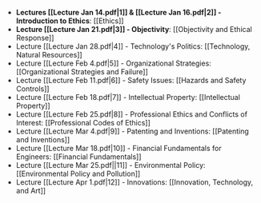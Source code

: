 - **Lectures [[Lecture Jan 14.pdf|1]] & [[Lecture Jan 16.pdf|2]] - Introduction to Ethics**: [[Ethics]]
- **Lecture [[Lecture Jan 21.pdf|3]] - Objectivity**: [[Objectivity and Ethical Response]]
- Lecture [[Lecture Jan 28.pdf|4]] - Technology's Politics: [[Technology, Natural Resources]] 
- Lecture [[Lecture Feb 4.pdf|5]] - Organizational Strategies: [[Organizational Strategies and Failure]]
- Lecture [[Lecture Feb 11.pdf|6]] - Safety Issues: [[Hazards and Safety Controls]]
- Lecture [[Lecture Feb 18.pdf|7]] - Intellectual Property: [[Intellectual Property]] 
- Lecture [[Lecture Feb 25.pdf|8]] - Professional Ethics and Conflicts of Interest: [[Professional Codes of Ethics]]
- Lecture [[Lecture Mar 4.pdf|9]] - Patenting and Inventions: [[Patenting and Inventions]]
- Lecture [[Lecture Mar 18.pdf|10]] - Financial Fundamentals for Engineers: [[Financial Fundamentals]]
- Lecture [[Lecture Mar 25.pdf||11]] - Environmental Policy: [[Environmental Policy and Pollution]]
- Lecture [[Lecture Apr 1.pdf|12]] - Innovations: [[Innovation, Technology, and Art]]